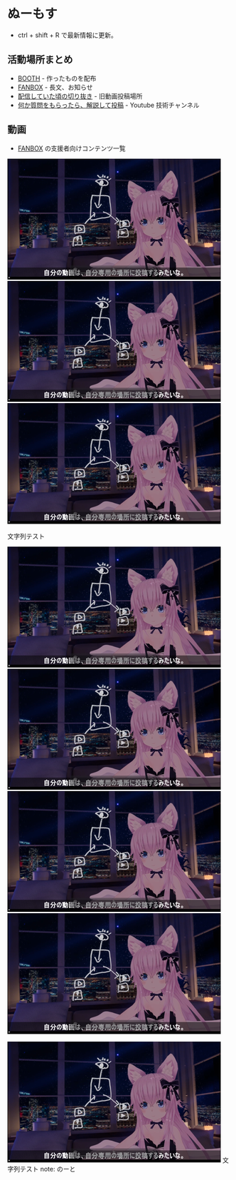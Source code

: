 # ぬーもす
* ctrl + shift + R で最新情報に更新。

## 活動場所まとめ
* [BOOTH](https://numos.booth.pm/) - 作ったものを配布
* [FANBOX](https://numos.fanbox.cc/) - 長文、お知らせ
* [配信していた頃の切り抜き](https://www.youtube.com/channel/UCI5nkn0_yAdx9LfP8exWSHg?sub_confirmation=0?sub_confirmation=1) - 旧動画投稿場所
* [何か質問をもらったら、解説して投稿](https://www.youtube.com/channel/UCI5nkn0_yAdx9LfP8exWSHg?sub_confirmation=0?sub_confirmation=1) - Youtube 技術チャンネル

## 動画
* [FANBOX](https://numos.fanbox.cc/) の支援者向けコンテンツ一覧

![](./images/1.png)
![](./images/1.png)
![](./images/1.png)

文字列テスト

![](./images/1.png)
![](./images/1.png)
![](./images/1.png)
![](./images/1.png)

![](./images/1.png)
文字列テスト
note: のーと
